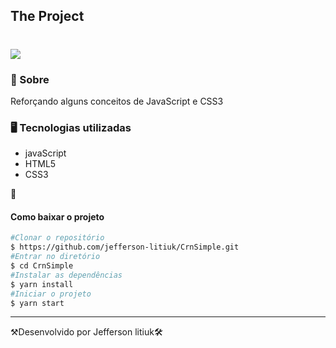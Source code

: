 
## The Project
<h1>
   <img src="https://media.giphy.com/media/6k3Hu2bmliBFDXhwEN/giphy.gif">
</h1>

<h3>👀 Sobre</h3>

Reforçando alguns conceitos de JavaScript e CSS3 


<h3>🖥 Tecnologias utilizadas</h3>


- javaScript
- HTML5
- CSS3

📂 <h4>Como baixar o projeto</h4>
```bash
#Clonar o repositório
$ https://github.com/jefferson-litiuk/CrnSimple.git
#Entrar no diretório 
$ cd CrnSimple
#Instalar as dependências
$ yarn install
#Iniciar o projeto
$ yarn start
```
---
⚒Desenvolvido por Jefferson litiuk🛠
